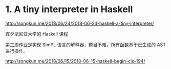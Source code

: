 # 1. A tiny interpreter in Haskell



http://songkun.me/2018/06/24/2018-06-24-haskell-a-tiny-interpreter/




宾夕法尼亚大学的 Haskell 课程

第三周作业是实现 SImPL 语言的解释器，题目不难，所有函数基于已生成的 AST 进行操作。

http://songkun.me/2018/06/15/2018-06-15-haskell-begin-cis-194/









